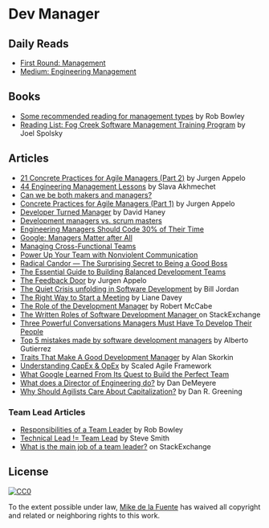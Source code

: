 # Dev Manager
## Daily Reads
- [First Round: Management](http://firstround.com/review/management/) 
- [Medium: Engineering Management](https://medium.com/tag/engineering-mangement) 

## Books
- [Some recommended reading for management types](http://blog.robbowley.net/2012/06/21/some-recommended-reading-for-management-types/) by Rob Bowley
- [Reading List: Fog Creek Software Management Training Program](https://www.joelonsoftware.com/2005/11/22/reading-list-fog-creek-software-management-training-program/) by Joel Spolsky

## Articles
- [21 Concrete Practices for Agile Managers (Part 2)](http://noop.nl/2011/09/21-concrete-practices-for-agile-managers-part-2.html) by Jurgen Appelo
- [44 Engineering Management Lessons](http://www.defmacro.org/2014/10/03/engman.html) by Slava Akhmechet
- [Can we be both makers and managers?](https://crew.co/blog/makers-and-managers/)
- [Concrete Practices for Agile Managers (Part 1)](http://noop.nl/2011/09/concrete-practices-for-agile-managers-part-1.html) by Jurgen Appelo
- [Developer Turned Manager](https://stackoverflow.blog/2015/08/07/developer-turned-manager/) by David Haney
- [Development managers vs. scrum masters](https://www.atlassian.com/agile/effective-management-across-agile) 
- [Engineering Managers Should Code 30% of Their Time](http://www.drdobbs.com/architecture-and-design/engineering-managers-should-code-30-of-t/240165174) 
- [Google: Managers Matter after All](https://www.infoq.com/news/2017/02/google-managers)
- [Managing Cross-Functional Teams](https://www.mindtools.com/pages/article/newTMM_30.htm)  
- [Power Up Your Team with Nonviolent Communication](http://firstround.com/review/power-up-your-team-with-nonviolent-communication-principles/)
- [Radical Candor — The Surprising Secret to Being a Good Boss](https://getpocket.com/explore/item/radical-candor-the-surprising-secret-to-being-a-good-boss-1113686406)  
- [The Essential Guide to Building Balanced Development Teams](https://medium.com/javascript-scene/the-essential-guide-to-building-balanced-development-teams-b051a62acc80#.a0bo02z3w) 
- [The Feedback Door](http://noop.nl/2011/04/the-feedback-door.html) by Jurgen Appelo
- [The Quiet Crisis unfolding in Software Development](https://medium.com/@billjordan1/the-quiet-crisis-unfolding-in-software-development-cffbdafbf450#.f6sv6impb)  by Bill Jordan
- [The Right Way to Start a Meeting](https://hbr.org/2017/03/the-right-way-to-start-a-meeting) by Liane Davey
- [The Role of the Development Manager](https://www.infoq.com/articles/development-manager-role) by Robert McCabe
- [The Written Roles of Software Development Manager ](http://softwareengineering.stackexchange.com/questions/19267/the-written-roles-of-software-development-manager) on StackExchange
- [Three Powerful Conversations Managers Must Have To Develop Their People](http://firstround.com/review/three-powerful-conversations-managers-must-have-to-develop-their-people/) 
- [Top 5 mistakes made by software development managers](http://www.makinggoodsoftware.com/2010/04/24/top-5-mistakes-made-by-software-development-managers/) by Alberto Gutierrez
- [Traits That Make A Good Development Manager](http://noop.nl/2009/07/traits-that-make-a-good-dev-manager-a-developers-perspective.html) by Alan Skorkin
- [Understanding CapEx & OpEx](http://www.scaledagileframework.com/capex-and-opex/) by Scaled Agile Framework
- [What Google Learned From Its Quest to Build the Perfect Team](https://www.nytimes.com/2016/02/28/magazine/what-google-learned-from-its-quest-to-build-the-perfect-team.html?_r=0) 
- [What does a Director of Engineering do?](https://medium.com/connect-the-dots/what-does-a-director-of-engineering-do-a263f6724d63#.glezb4q34) by Dan DeMeyere
- [Why Should Agilists Care About Capitalization?](https://www.infoq.com/articles/agile-capitalization) by Dan R. Greening

### Team Lead Articles
- [Responsibilities of a Team Leader](http://blog.robbowley.net/responsibilities-of-a-team-leader/) by Rob Bowley
- [Technical Lead != Team Lead](https://dzone.com/articles/technical-lead-team-lead) by Steve Smith
- [What is the main job of a team leader?](http://softwareengineering.stackexchange.com/questions/37694/what-is-the-main-job-of-a-team-leader) on StackExchange

## License

[![CC0](https://mirrors.creativecommons.org/presskit/buttons/88x31/svg/cc-zero.svg)](https://creativecommons.org/publicdomain/zero/1.0/)

To the extent possible under law, [Mike de la Fuente](http://twitter.highfiveboom.com) has waived all copyright and related or neighboring rights to this work.
